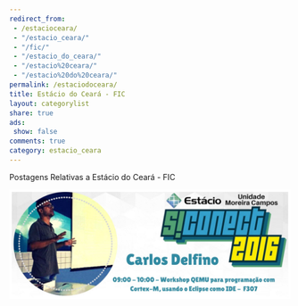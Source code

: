 ```yaml
---
redirect_from:
 - /estacioceara/
 - "/estacio_ceara/"
 - "/fic/"
 - "/estacio_do_ceara/"
 - "/estacio%20ceara/"
 - "/estacio%20do%20ceara/"
permalink: /estaciodoceara/
title: Estácio do Ceará - FIC
layout: categorylist
share: true
ads:
 show: false
comments: true
category: estacio_ceara
---
```


Postagens Relativas a Estácio do Ceará - FIC

<!--more-->

![](/images/workshop/estaciodoceara/siconect/2016-2/banner-estacio-siconect-2016-2-carlosdelfino.jpg)